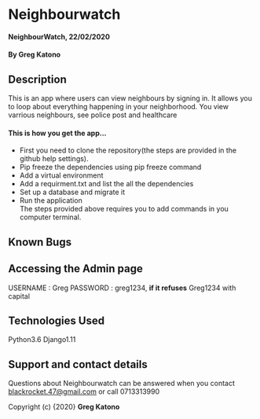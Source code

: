 # Neighbourwatch
#### NeighbourWatch, 22/02/2020
#### By **Greg Katono**
## Description
This is an app where users can view neighbours by signing in. It allows you to loop about everything happening in your neighborhood. You view varrious neighbours, see police post and healthcare
#### This is how you get the app...
* First you need to clone the repository(the steps are provided in the github help settings).
* Pip freeze the dependencies using pip freeze command
* Add a virtual environment 
* Add a requirment.txt and list the all the dependencies
* Set up a database and migrate it
* Run the application        
The steps provided above requires you to add commands in you computer terminal.

## Known Bugs


## Accessing the Admin page 
USERNAME : Greg
PASSWORD : greg1234, **if it refuses** Greg1234 with capital
## Technologies Used
Python3.6
Django1.11
## Support and contact details
Questions about Neighbourwatch can be answered when you contact blackrocket.47@gmail.com or call 0713313990

Copyright (c) {2020} **Greg Katono**